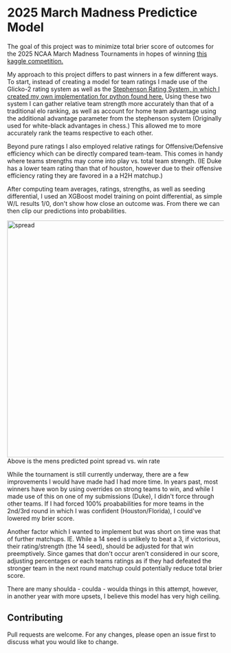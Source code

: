 # 2025 March Madness Predictice Model

The goal of this project was to minimize total brier score of outcomes for the 2025 NCAA March Madness Tournaments in hopes of winning [this kaggle competition.](https://www.kaggle.com/competitions/march-machine-learning-mania-2025)

My approach to this project differs to past winners in a few different ways. To start, instead of creating a model for team ratings I made use of the Glicko-2 rating system as well as the [Stephenson Rating System, in which I created my own implementation for python found here.](https://github.com/dsw225/Stephenson-Rating-System) Using these two system I can gather relative team strength more accurately than that of a traditional elo ranking, as well as account for home team advantage using the additional advantage parameter from the stephenson system (Originally used for white-black advantages in chess.) This allowed me to more accurately rank the teams respective to each other.

Beyond pure ratings I also employed relative ratings for Offensive/Defensive efficiency which can be directly compared team-team. This comes in handy where teams strengths may come into play vs. total team strength. (IE Duke has a lower team rating than that of houston, however due to their offensive efficiency rating they are favored in a a H2H matchup.)

After computing team averages, ratings, strengths, as well as seeding differential, I used an XGBoost model training on point differential, as simple W/L results 1/0, don't show how close an outcome was. From there we can then clip our predictions into probabilities.

<img src="https://github.com/dsw225/March-Machine-Learning-Mania-2025/tree/main/imgs/mens_curve.png?raw=true" alt="spread" width="550">
Above is the mens predicted point spread vs. win rate

While the tournament is still currently underway, there are a few improvements I would have made had I had more time. In years past, most winners have won by using overrides on strong teams to win, and while I made use of this on one of my submissions (Duke), I didn't force through other teams. If I had forced 100% proababilities for more teams in the 2nd/3rd round in which I was confident (Houston/Florida), I could've lowered my brier score. 

Another factor which I wanted to implement but was short on time was that of further matchups. IE. While a 14 seed is unlikely to beat a 3, if victorious, their rating/strength (the 14 seed), should be adjusted for that win preemptively. Since games that don't occur aren't considered in our score, adjusting percentages or each teams ratings as if they had defeated the stronger team in the next round matchup could potentially reduce total brier score.

There are many shoulda - coulda - woulda things in this attempt, however, in another year with more upsets, I believe this model has very high ceiling.

## Contributing

Pull requests are welcome. For any changes, please open an issue first
to discuss what you would like to change.
